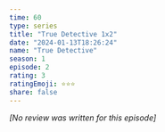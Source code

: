 ```yaml
---
time: 60
type: series
title: "True Detective 1x2"
date: "2024-01-13T18:26:24"
name: "True Detective"
season: 1
episode: 2
rating: 3
ratingEmoji: ⭐️⭐️⭐️
share: false
---
```


_[No review was written for this episode]_
